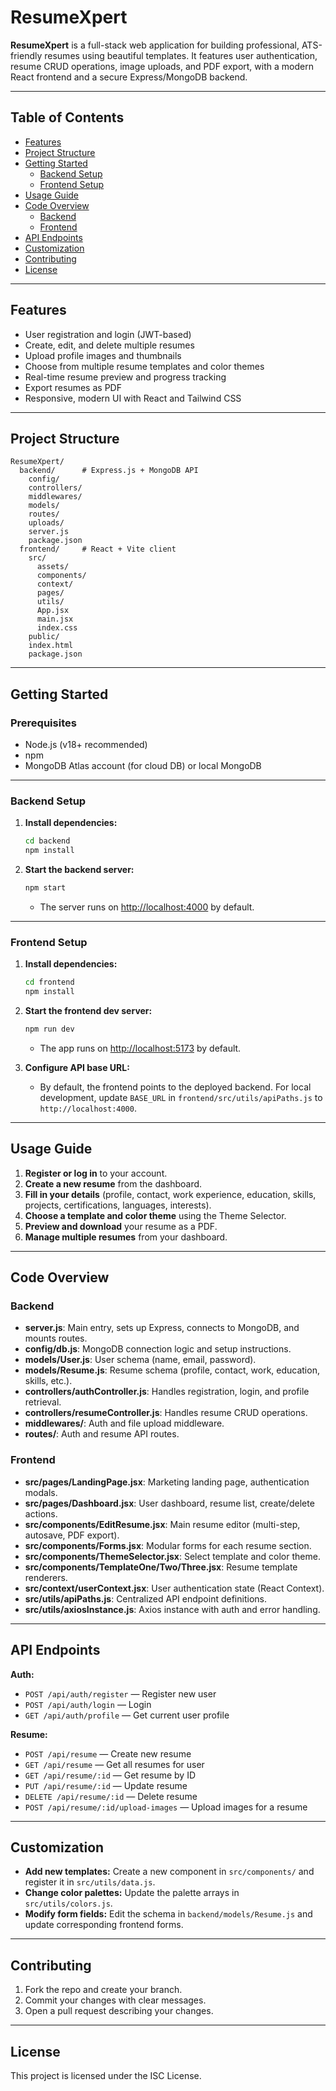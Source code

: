 # ResumeXpert

**ResumeXpert** is a full-stack web application for building professional, ATS-friendly resumes using beautiful templates. It features user authentication, resume CRUD operations, image uploads, and PDF export, with a modern React frontend and a secure Express/MongoDB backend.

---

## Table of Contents

- [Features](#features)
- [Project Structure](#project-structure)
- [Getting Started](#getting-started)
  - [Backend Setup](#backend-setup)
  - [Frontend Setup](#frontend-setup)
- [Usage Guide](#usage-guide)
- [Code Overview](#code-overview)
  - [Backend](#backend)
  - [Frontend](#frontend)
- [API Endpoints](#api-endpoints)
- [Customization](#customization)
- [Contributing](#contributing)
- [License](#license)

---

## Features

- User registration and login (JWT-based)
- Create, edit, and delete multiple resumes
- Upload profile images and thumbnails
- Choose from multiple resume templates and color themes
- Real-time resume preview and progress tracking
- Export resumes as PDF
- Responsive, modern UI with React and Tailwind CSS

---

## Project Structure

```
ResumeXpert/
  backend/      # Express.js + MongoDB API
    config/
    controllers/
    middlewares/
    models/
    routes/
    uploads/
    server.js
    package.json
  frontend/     # React + Vite client
    src/
      assets/
      components/
      context/
      pages/
      utils/
      App.jsx
      main.jsx
      index.css
    public/
    index.html
    package.json
```

---

## Getting Started

### Prerequisites

- Node.js (v18+ recommended)
- npm
- MongoDB Atlas account (for cloud DB) or local MongoDB

---

### Backend Setup

1. **Install dependencies:**
   ```bash
   cd backend
   npm install
   ```


2. **Start the backend server:**
   ```bash
   npm start
   ```
   - The server runs on [http://localhost:4000](http://localhost:4000) by default.

---

### Frontend Setup

1. **Install dependencies:**
   ```bash
   cd frontend
   npm install
   ```

2. **Start the frontend dev server:**
   ```bash
   npm run dev
   ```
   - The app runs on [http://localhost:5173](http://localhost:5173) by default.

3. **Configure API base URL:**
   - By default, the frontend points to the deployed backend. For local development, update `BASE_URL` in `frontend/src/utils/apiPaths.js` to `http://localhost:4000`.

---

## Usage Guide

1. **Register or log in** to your account.
2. **Create a new resume** from the dashboard.
3. **Fill in your details** (profile, contact, work experience, education, skills, projects, certifications, languages, interests).
4. **Choose a template and color theme** using the Theme Selector.
5. **Preview and download** your resume as a PDF.
6. **Manage multiple resumes** from your dashboard.

---

## Code Overview

### Backend

- **server.js**: Main entry, sets up Express, connects to MongoDB, and mounts routes.
- **config/db.js**: MongoDB connection logic and setup instructions.
- **models/User.js**: User schema (name, email, password).
- **models/Resume.js**: Resume schema (profile, contact, work, education, skills, etc.).
- **controllers/authController.js**: Handles registration, login, and profile retrieval.
- **controllers/resumeController.js**: Handles resume CRUD operations.
- **middlewares/**: Auth and file upload middleware.
- **routes/**: Auth and resume API routes.

### Frontend

- **src/pages/LandingPage.jsx**: Marketing landing page, authentication modals.
- **src/pages/Dashboard.jsx**: User dashboard, resume list, create/delete actions.
- **src/components/EditResume.jsx**: Main resume editor (multi-step, autosave, PDF export).
- **src/components/Forms.jsx**: Modular forms for each resume section.
- **src/components/ThemeSelector.jsx**: Select template and color theme.
- **src/components/TemplateOne/Two/Three.jsx**: Resume template renderers.
- **src/context/userContext.jsx**: User authentication state (React Context).
- **src/utils/apiPaths.js**: Centralized API endpoint definitions.
- **src/utils/axiosInstance.js**: Axios instance with auth and error handling.

---

## API Endpoints

**Auth:**
- `POST /api/auth/register` — Register new user
- `POST /api/auth/login` — Login
- `GET /api/auth/profile` — Get current user profile

**Resume:**
- `POST /api/resume` — Create new resume
- `GET /api/resume` — Get all resumes for user
- `GET /api/resume/:id` — Get resume by ID
- `PUT /api/resume/:id` — Update resume
- `DELETE /api/resume/:id` — Delete resume
- `POST /api/resume/:id/upload-images` — Upload images for a resume

---

## Customization

- **Add new templates:** Create a new component in `src/components/` and register it in `src/utils/data.js`.
- **Change color palettes:** Update the palette arrays in `src/utils/colors.js`.
- **Modify form fields:** Edit the schema in `backend/models/Resume.js` and update corresponding frontend forms.

---

## Contributing

1. Fork the repo and create your branch.
2. Commit your changes with clear messages.
3. Open a pull request describing your changes.

---

## License

This project is licensed under the ISC License. 
